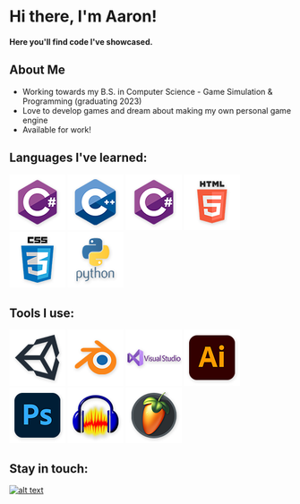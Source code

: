 # Hi there, I'm Aaron!
#### Here you'll find code I've showcased.
 
## About Me
* Working towards my B.S. in Computer Science - Game Simulation & Programming (graduating 2023)
* Love to develop games and dream about making my own personal game engine
* Available for work! 

## Languages I've learned:

![c][1.1]
![c++][2.1]
![c#][3.1]
![html][4.1]
![css][5.1]
![python][6.1]

[1.1]: https://github.com/aaronmichaelfrost/aaronmichaelfrost/blob/main/icons/languages/c%23.png 
[2.1]: https://github.com/aaronmichaelfrost/aaronmichaelfrost/blob/main/icons/languages/c%2B%2B.png 
[3.1]: https://github.com/aaronmichaelfrost/aaronmichaelfrost/blob/main/icons/languages/c%23.png 
[4.1]: https://github.com/aaronmichaelfrost/aaronmichaelfrost/blob/main/icons/languages/html.png 
[5.1]: https://github.com/aaronmichaelfrost/aaronmichaelfrost/blob/main/icons/languages/css.png 
[6.1]: https://github.com/aaronmichaelfrost/aaronmichaelfrost/blob/main/icons/languages/py.png 


## Tools I use:

![unity][4.2]
![blender][3.2]
![visual studio][5.2]
![illustrator][1.2]
![photoshop][2.2]
![audacity][6.2]
![fl studio][7.2]

[4.2]: https://github.com/aaronmichaelfrost/aaronmichaelfrost/blob/main/icons/tools/un.png 
[3.2]: https://github.com/aaronmichaelfrost/aaronmichaelfrost/blob/main/icons/tools/blend.png
[5.2]: https://github.com/aaronmichaelfrost/aaronmichaelfrost/blob/main/icons/tools/vs.png
[1.2]: https://github.com/aaronmichaelfrost/aaronmichaelfrost/blob/main/icons/tools/ai.png
[2.2]: https://github.com/aaronmichaelfrost/aaronmichaelfrost/blob/main/icons/tools/ps.png
[6.2]: https://github.com/aaronmichaelfrost/aaronmichaelfrost/blob/main/icons/tools/aud.png
[7.2]: https://github.com/aaronmichaelfrost/aaronmichaelfrost/blob/main/icons/tools/fl.png


## Stay in touch:

[![alt text][1.3]][1]

[1.3]: http://i.imgur.com/tXSoThF.png (twitter icon with padding)


[1]: https://twitter.com/aaronmfrost








